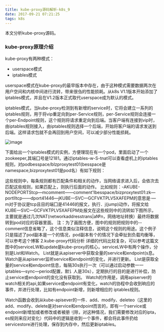 ```yaml
---
title: kube-proxy源码解析-k8s_9
date: 2017-09-21 07:21:25
tags: k8s
---
```


本文分析kube-proxy源码。

### kube-proxy原理介绍

kube-proxy有两种模式：
- userspace模式
- iptables模式

userspace模式在kube-proxy的最早版本中存在，由于这种模式需要数据两次在用户空间和内核中间进行流转，带来很刍的性能损耗。从k8s V1.1版本开始添加了iptables模式，并且在V1.2版本正式取代userspace成为默认的模式。

iptables模式，当kube-proxy检测到有新增的service时，它将会建立一系列的iptables规则，用于将vip重定向到per-Service规则，per-Service规则会连接一个per-Endpoint规则，这个规则将请求重定向到后端。当客户端有连接到vip时，由iptables规则接入，由iptables规则选择一个后端，开始将客户端的请求发送到后端。这样请求包就不会再回到用户空间，可以减少部分性能损耗。

![image](https://user-images.githubusercontent.com/11350907/30700581-890c2ff2-9f1a-11e7-9d3e-90fec135fd2f.png)


下面给出一个iptables模式的实例，方便理现在有一个pod，里面启动了一个zookeeper,其端囗号是12181。通过iptables-w-S-tnat可以查看虚机上的iptables规则，对podbesspace/blzproxytest01(besspace是namespace,bizproxytest01是pod名）有如下规则：


这些规则中，每条规则都有匹配条件和相关的动作，当网络请求进入后，会依次去匹配这些规则，如果匹配上，则执行后面的动作。
比如规则：-AKUBE-NODEPORTStcp—mcomment——comment'Ibesspace/bizproxytest01:zk—portIItcp——dport41446—jKUBE—SVC—GCFVKTPLV5XAFEPM的意思是·—m对于协议是tcp且目的端囗是41446的报文，执行．j(jump)动作，将报文给KUBE—SVC—GCFVKTPLV5XAFEPM处报文在这些规则中的流转如下图所示，主要就是通过几次NAT(networkaddresstrans|a№n，网络地址转换）最终将数据转到pod对应的容器里面。
注：为了画图方便，图中的规则把规则中的--comment信息省略了，这个信息类似注释信息，说明这个规则的用途。这个例子只是描述了pod副本是一个的情况，pod副本有个的情况下会牵扯到负载均衡等，可以参考这个博客
2.kube-proxy代码分析
详细的代码比较复杂，可以参考这篇文
图中的serviceLW和update是kube-proxy的核心，serviceLW中有两个操作，分别是List和Watch。
List就是从apiserver中获取全量的service和endpoint(s息。Watch是从apiserver监听service和endpoint的变化，并进行更新。
List是获取全量的service和endpoint信息，每隔30s执行一次（可以通过启动参数一一iptables—sync—period配置，默讠人是30s），定期执行的目的是进行补偿，防止service或endpoint的变化没有获取到。
Watch的作用是，调用apiserver的watch相关的api,如果service或endpoint有变化，watch的协程中会收到晌应的事件，并进行处理，比如有endpoint新增，则新增相应的
iptables规则。

Watch函数会收到从kube-apisever的一件．add、modify、deleteo（这里的add、modify、delete是对service和endpoint而言的，即有一个service或endpoint新增加或者修改或者被册刂除，对这种情况，我们需要修改对应的ipta，es规则来应对变化）代码中的逻辑是收到一个事件，都会将此事件扔给servicestore进行处理，保存到内存中，然后更新iptables。